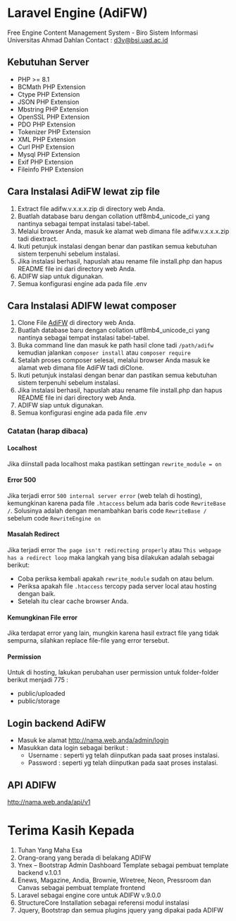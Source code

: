 # Laravel Engine (AdiFW)
Free Engine Content Management System - Biro Sistem Informasi Universitas Ahmad Dahlan
Contact : d3v@bsi.uad.ac.id

## Kebutuhan Server
- PHP >= 8.1
- BCMath PHP Extension
- Ctype PHP Extension
- JSON PHP Extension
- Mbstring PHP Extension
- OpenSSL PHP Extension
- PDO PHP Extension
- Tokenizer PHP Extension
- XML PHP Extension
- Curl PHP Extension
- Mysql PHP Extension
- Exif PHP Extension
- Fileinfo PHP Extension

## Cara Instalasi AdiFW lewat zip file

1. Extract file adifw.v.x.x.x.zip di directory web Anda.
2. Buatlah database baru dengan collation utf8mb4_unicode_ci yang nantinya sebagai tempat instalasi tabel-tabel.
3. Melalui browser Anda, masuk ke alamat web dimana file adifw.v.x.x.x.zip tadi diextract.
4. Ikuti petunjuk instalasi dengan benar dan pastikan semua kebutuhan sistem terpenuhi sebelum instalasi.
5. Jika instalasi berhasil, hapuslah atau rename file install.php dan hapus README file ini dari directory web Anda.
6. ADIFW siap untuk digunakan.
7. Semua konfigurasi engine ada pada file .env

## Cara Instalasi ADIFW lewat composer

1. Clone File  [AdiFW](https://github.com/refky21/core-laravel-unisa) di directory web Anda.
2. Buatlah database baru dengan collation utf8mb4_unicode_ci yang nantinya sebagai tempat instalasi tabel-tabel.
3. Buka command line dan masuk ke path hasil clone tadi `/path/adifw` kemudian jalankan ``composer install`` atau ``composer require``
4. Setalah proses composer selesai, melalui browser Anda masuk ke alamat web dimana file AdiFW tadi diClone.
5. Ikuti petunjuk instalasi dengan benar dan pastikan semua kebutuhan sistem terpenuhi sebelum instalasi.
6. Jika instalasi berhasil, hapuslah atau rename file install.php dan hapus README file ini dari directory web Anda.
7. ADIFW siap untuk digunakan.
8. Semua konfigurasi engine ada pada file .env

### Catatan (harap dibaca)

#### Localhost
Jika diinstall pada localhost maka pastikan settingan ``rewrite_module = on``

#### Error 500
Jika terjadi error ``500 internal server error`` (web telah di hosting), kemungkinan karena pada file ``.htaccess`` belum ada baris code ``RewriteBase /``. Solusinya adalah dengan menambahkan baris code ``RewriteBase /`` sebelum code ``RewriteEngine on``

#### Masalah Redirect
Jika terjadi error ``The page isn't redirecting properly`` atau ``This webpage has a redirect loop`` maka langkah yang bisa dilakukan adalah sebagai berikut:
* Coba periksa kembali apakah ``rewrite_module`` sudah on atau belum.
* Periksa apakah file ``.htaccess`` tercopy pada server local atau hosting dengan baik.
* Setelah itu clear cache browser Anda.

#### Kemungkinan File error
Jika terdapat error yang lain, mungkin karena hasil extract file yang tidak sempurna, silahkan replace file-file yang error tersebut.

#### Permission
Untuk di hosting, lakukan perubahan user permission untuk folder-folder berikut menjadi 775 :
* public/uploaded
* public/storage

## Login backend AdiFW
* Masuk ke alamat http://nama.web.anda/admin/login
* Masukkan data login sebagai berikut :
	* Username : seperti yg telah diinputkan pada saat proses instalasi.
	* Password : seperti yg telah diinputkan pada saat proses instalasi.

## API ADIFW
http://nama.web.anda/api/v1

# Terima Kasih Kepada
1. Tuhan Yang Maha Esa
2. Orang-orang yang berada di belakang ADIFW
3. Ynex – Bootstrap Admin Dashboard Template sebagai pembuat template backend v.1.0.1
4. Enews, Magazine, Andia, Brownie, Wiretree, Neon, Pressroom dan Canvas sebagai pembuat template frontend
5. Laravel sebagai engine core untuk ADIFW v.9.0.0
6. StructureCore Installation sebagai referensi modul instalasi
7. Jquery, Bootstrap dan semua plugins jquery yang dipakai pada ADIFW
